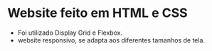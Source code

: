 # Website feito em HTML e CSS
- Foi utilizado Display Grid e Flexbox.
- website responsivo, se adapta aos diferentes tamanhos de tela.

